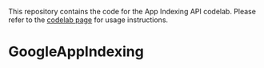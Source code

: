 This repository contains the code for the App Indexing API codelab.
Please refer to the [codelab page](https://codelabs.developers.google.com/codelabs/app-indexing/#0)
for usage instructions.

# GoogleAppIndexing
